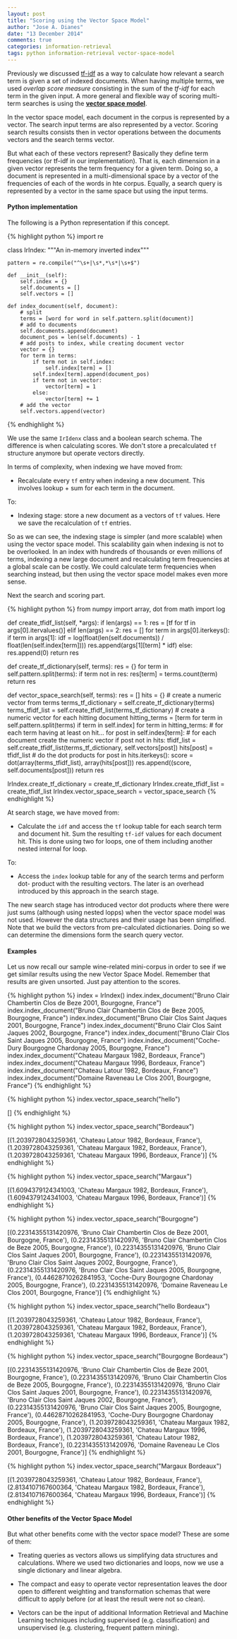 ```yaml
---
layout: post
title: "Scoring using the Vector Space Model"
author: "Jose A. Dianes"
date: "13 December 2014"
comments: true
categories: information-retrieval
tags: python information-retrieval vector-space-model
---
```


Previously we discussed [tf-idf](/tf-idf-101) as a way to calculate how relevant a search term
is given a set of indexed documents. When having multiple terms, we used
*overlap score measure* consisting in the sum of the *tf-idf* for each term in
the given input. A more general and flexible way of scoring multi-term searches
is using the **[vector space model](http://en.wikipedia.org/wiki/Vector_space_model)**.  

In the vector space model, each document in the corpus is represented by a
vector. The search input terms are also represented by a vector. Scoring search
results consists then in vector operations between the documents vectors and the
search terms vector.  

But what each of these vectors represent? Basically they define term
frequencies (or tf-idf in our implementation). That is, each dimension in a 
given vector represents the term frequency
for a given term. Doing so, a document is represented in a multi-dimensional space
by a vector of the frequencies of each of the words in hte corpus. Equally, a
search query is represented by a vector in the same space but using the input
terms.  

#### Python implementation

The following is a Python representation if this concept.  

{% highlight python %}
import re

class IrIndex:
    """An in-memory inverted index"""

    pattern = re.compile("^\s+|\s*,*\s*|\s+$")

    def __init__(self):
        self.index = {}
        self.documents = []
        self.vectors = []

    def index_document(self, document):
        # split
        terms = [word for word in self.pattern.split(document)]
        # add to documents
        self.documents.append(document)
        document_pos = len(self.documents) - 1
        # add posts to index, while creating document vector
        vector = {}
        for term in terms:
            if term not in self.index:
                self.index[term] = []
            self.index[term].append(document_pos)
            if term not in vector:
                vector[term] = 1
            else:
                vector[term] += 1
        # add the vector
        self.vectors.append(vector)
{% endhighlight %}

We use the same `IrIdenx` class and a boolean search schema. The difference is
when calculating scores. We don't store a precalculated `tf` structure anymore
but operate vectors directly.  

In terms of complexity, when indexing we have moved from:  

* Recalculate every `tf` entry when indexing a new document. This involves
lookup + sum for each term in the document.  

To:  

* Indexing stage: store a new document as a vectors of `tf` values. Here we save
the recalculation of `tf` entries.  

So as we can see, the indexing stage is simpler (and more scalable) when using
the vector space model. This scalability gain when indexing is not to be
overlooked. In an index with hundreds of thousands or even millions of terms,
indexing a new large document and recalculating term frequencies at a global
scale can be costly. We could calculate term frequencies when searching instead,
but then using the vector space model makes even more sense.  

Next the search and scoring part.  

{% highlight python %}
from numpy import array, dot
from math import log

def create_tfidf_list(self, *args):
        if len(args) == 1:
            res = [tf for tf in args[0].itervalues()]
        elif len(args) == 2:
            res = []
            for term in args[0].iterkeys():
                if term in args[1]:
                    idf = log(float(len(self.documents)) / float(len(self.index[term])))
                    res.append(args[1][term] * idf)
                else:
                    res.append(0)
        return res

def create_tf_dictionary(self, terms):
    res = {}
    for term in self.pattern.split(terms):
        if term not in res:
            res[term] = terms.count(term)
    return res

def vector_space_search(self, terms):
    res = []
    hits = {}
    # create a numeric vector from terms
    terms_tf_dictionary = self.create_tf_dictionary(terms)
    terms_tfidf_list = self.create_tfidf_list(terms_tf_dictionary)
    # create a numeric vector for each hitting document
    hitting_terms = [term for term in self.pattern.split(terms) if term in self.index]
    for term in hitting_terms:  # for each term having at least on hit...
        for post in self.index[term]:  # for each document create the numeric vector
            if post not in hits:
                tfidf_list = self.create_tfidf_list(terms_tf_dictionary, self.vectors[post])
                hits[post] = tfidf_list
    # do the dot products
    for post in hits.iterkeys():
        score = dot(array(terms_tfidf_list), array(hits[post]))
        res.append((score, self.documents[post]))
    return res


IrIndex.create_tf_dictionary = create_tf_dictionary
IrIndex.create_tfidf_list = create_tfidf_list
IrIndex.vector_space_search = vector_space_search
{% endhighlight %}

At search stage, we have moved from:  

* Calculate the `idf` and access the `tf` lookup table for each search term and
document hit. Sum the resulting `tf-idf` values for each document hit. This is
done using two for loops, one of them including another nested internal for
loop.  

To:  

* Access the `index` lookup table for any of the search terms and perform dot-
product with the resulting vectors. The later is an overhead introduced by this
approach in the search stage.  

The new search stage has introduced vector dot products where there were just
sums (although using nested lopps) when the vector space model was not used.
However the data structures and their usage has been simplified. Note that we
build the vectors from pre-calculated dictionaries. Doing so we can determine
the dimensions form the search query vector.  

#### Examples  

Let us now recall our sample wine-related mini-corpus in order to see if we get
similar results using the new Vector Space Model. Remember that results are
given unsorted. Just pay attention to the scores.  

{% highlight python %}
index = IrIndex()
index.index_document("Bruno Clair Chambertin Clos de Beze 2001, Bourgogne, France")
index.index_document("Bruno Clair Chambertin Clos de Beze 2005, Bourgogne, France")
index.index_document("Bruno Clair Clos Saint Jaques 2001, Bourgogne, France")
index.index_document("Bruno Clair Clos Saint Jaques 2002, Bourgogne, France")
index.index_document("Bruno Clair Clos Saint Jaques 2005, Bourgogne, France")
index.index_document("Coche-Dury Bourgogne Chardonay 2005, Bourgogne, France")
index.index_document("Chateau Margaux 1982, Bordeaux, France")
index.index_document("Chateau Margaux 1996, Bordeaux, France")
index.index_document("Chateau Latour 1982, Bordeaux, France")
index.index_document("Domaine Raveneau Le Clos 2001, Bourgogne, France")
{% endhighlight %}

{% highlight python %}
index.vector_space_search("hello")

[]
{% endhighlight %}

{% highlight python %}
index.vector_space_search("Bordeaux")

[(1.2039728043259361, 'Chateau Latour 1982, Bordeaux, France'),
 (1.2039728043259361, 'Chateau Margaux 1982, Bordeaux, France'),
 (1.2039728043259361, 'Chateau Margaux 1996, Bordeaux, France')]
{% endhighlight %}

{% highlight python %}
index.vector_space_search("Margaux")

[(1.6094379124341003, 'Chateau Margaux 1982, Bordeaux, France'),
 (1.6094379124341003, 'Chateau Margaux 1996, Bordeaux, France')]
{% endhighlight %}

{% highlight python %}
index.vector_space_search("Bourgogne")

[(0.22314355131420976,
 'Bruno Clair Chambertin Clos de Beze 2001, Bourgogne, France'),
 (0.22314355131420976,
 'Bruno Clair Chambertin Clos de Beze 2005, Bourgogne, France'),
 (0.22314355131420976,
 'Bruno Clair Clos Saint Jaques 2001, Bourgogne, France'),
 (0.22314355131420976,
 'Bruno Clair Clos Saint Jaques 2002, Bourgogne, France'),
 (0.22314355131420976,
 'Bruno Clair Clos Saint Jaques 2005, Bourgogne, France'),
 (0.44628710262841953,
 'Coche-Dury Bourgogne Chardonay 2005, Bourgogne, France'),
 (0.22314355131420976, 'Domaine Raveneau Le Clos 2001, Bourgogne, France')]
{% endhighlight %}

{% highlight python %}
index.vector_space_search("hello Bordeaux")

[(1.2039728043259361, 'Chateau Latour 1982, Bordeaux, France'),
 (1.2039728043259361, 'Chateau Margaux 1982, Bordeaux, France'),
 (1.2039728043259361, 'Chateau Margaux 1996, Bordeaux, France')]
{% endhighlight %}

{% highlight python %}
index.vector_space_search("Bourgogne Bordeaux")

[(0.22314355131420976,
 'Bruno Clair Chambertin Clos de Beze 2001, Bourgogne, France'),
 (0.22314355131420976,
 'Bruno Clair Chambertin Clos de Beze 2005, Bourgogne, France'),
 (0.22314355131420976,
 'Bruno Clair Clos Saint Jaques 2001, Bourgogne, France'),
 (0.22314355131420976,
 'Bruno Clair Clos Saint Jaques 2002, Bourgogne, France'),
 (0.22314355131420976,
 'Bruno Clair Clos Saint Jaques 2005, Bourgogne, France'),
 (0.44628710262841953,
 'Coche-Dury Bourgogne Chardonay 2005, Bourgogne, France'),
 (1.2039728043259361, 'Chateau Margaux 1982, Bordeaux, France'),
 (1.2039728043259361, 'Chateau Margaux 1996, Bordeaux, France'),
 (1.2039728043259361, 'Chateau Latour 1982, Bordeaux, France'),
 (0.22314355131420976, 'Domaine Raveneau Le Clos 2001, Bourgogne, France')]
{% endhighlight %}

{% highlight python %}
index.vector_space_search("Margaux Bordeaux")

[(1.2039728043259361, 'Chateau Latour 1982, Bordeaux, France'),
 (2.8134107167600364, 'Chateau Margaux 1982, Bordeaux, France'),
 (2.8134107167600364, 'Chateau Margaux 1996, Bordeaux, France')]
{% endhighlight %}

#### Other benefits of the Vector Space Model  

But what other benefits come with the vector space model? These are some of
them:  

* Treating queries as vectors allows us simplifying data structures and
calculations. Where we used two dictionaries and loops, now we use a single
dictionary and linear algebra.  

* The compact and easy to operate vector representation leaves the door open to
different weighting and transformation schemas that were difficult to apply
before (or at least the result were not so clean).  

* Vectors can be the input of additional Information Retrieval and Machine
Learning techniques including supervised (e.g. classification) and unsupervised
(e.g. clustering, frequent pattern mining).  



